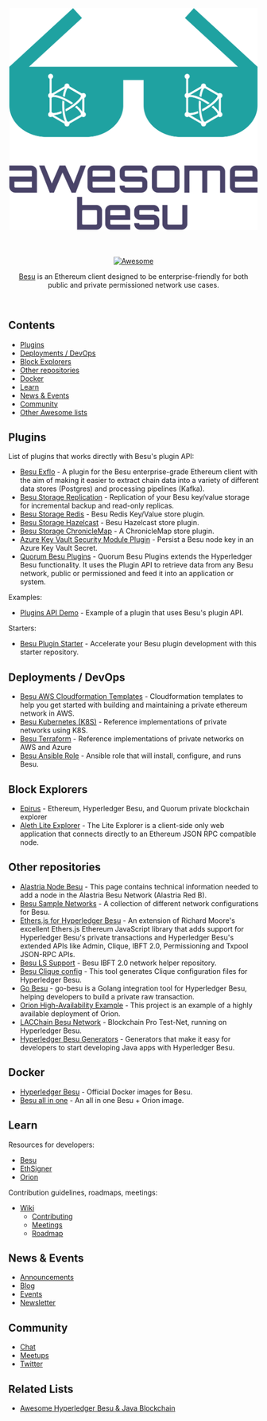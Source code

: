 <div align="center">
	<div>
		<img width="500" src="media/logo.svg" alt="Awesome Besu">
	</div>
	<br>
	<br>
	<br>
	<a href="https://awesome.re">
		<img src="https://awesome.re/badge-flat2.svg" alt="Awesome">
	</a>
	<br>
	<p>
		<a href="https://www.hyperledger.org/use/besu">Besu</a> is an Ethereum client designed to be enterprise-friendly for both public and private permissioned network use cases.
	</p>
	<br>
</div>

## Contents

- [Plugins](#plugins)
- [Deployments / DevOps](#deployments---devops)
- [Block Explorers](#block-explorers)
- [Other repositories](#other-repositories)
- [Docker](#docker)
- [Learn](#learn)
- [News & Events](#news---events)
- [Community](#community)
- [Other Awesome lists](#other-awesome-lists)

## Plugins

List of plugins that works directly with Besu's plugin API:

- [Besu Exflo](https://github.com/41north/besu-exflo/) - A plugin for the Besu enterprise-grade Ethereum client with the aim of making it easier to extract chain data into a variety of different data stores (Postgres) and processing pipelines (Kafka).
- [Besu Storage Replication](https://github.com/41north/besu-storage-replication) - Replication of your Besu key/value storage for incremental backup and read-only replicas.
- [Besu Storage Redis](https://github.com/abdelhamidbakhta/besu-storage-redis) - Besu Redis Key/Value store plugin.
- [Besu Storage Hazelcast](https://github.com/abdelhamidbakhta/besu-storage-hazelcast) - Besu Hazelcast store plugin.
- [Besu Storage ChronicleMap](https://github.com/abdelhamidbakhta/besu-storage-chronicle-map) - A ChronicleMap store plugin.
- [Azure Key Vault Security Module Plugin](https://github.com/magooster/besu-azure-keyvault-plugin) - Persist a Besu node key in an Azure Key Vault Secret.
- [Quorum Besu Plugins](https://github.com/ConsenSys/besu-plugins) - Quorum Besu Plugins extends the Hyperledger Besu functionality. It uses the Plugin API to retrieve data from any Besu network, public or permissioned and feed it into an application or system.

Examples:

- [Plugins API Demo](https://github.com/PegaSysEng/PluginsAPIDemo) - Example of a plugin that uses Besu's plugin API.

Starters:

- [Besu Plugin Starter](https://github.com/41north/besu-plugin-starter) - Accelerate your Besu plugin development with this starter repository. 

## Deployments / DevOps

- [Besu AWS Cloudformation Templates](https://github.com/PegaSysEng/besu-aws) - Cloudformation templates to help you get started with building and maintaining a private ethereum network in AWS.
- [Besu Kubernetes (K8S)](https://github.com/PegaSysEng/besu-kubernetes) - Reference implementations of private networks using K8S.
- [Besu Terraform](https://github.com/PegaSysEng/besu-terraform) - Reference implementations of private networks on AWS and Azure
- [Besu Ansible Role](https://github.com/PegaSysEng/ansible-role-besu) - Ansible role that will install, configure, and runs Besu.

## Block Explorers

- [Epirus](https://github.com/blk-io/epirus-free) - Ethereum, Hyperledger Besu, and Quorum private blockchain explorer
- [Aleth Lite Explorer](https://github.com/Alethio/ethereum-lite-explorer) - The Lite Explorer is a client-side only web application that connects directly to an Ethereum JSON RPC compatible node.

## Other repositories

- [Alastria Node Besu](https://github.com/alastria/alastria-node-besu) - This page contains technical information needed to add a node in the Alastria Besu Network (Alastria Red B).
- [Besu Sample Networks](https://docs.orion.pegasys.tech/en/stable/) - A collection of different network configurations for Besu.
- [Ethers.js for Hyperledger Besu](https://github.com/besuchain/besu-ethers) - An extension of Richard Moore's excellent Ethers.js Ethereum JavaScript library that adds support for Hyperledger Besu's private transactions and Hyperledger Besu's extended APIs like Admin, Clique, IBFT 2.0, Permissioning and Txpool JSON-RPC APIs.
- [Besu LS Support](https://github.com/abdelhamidbakhta/besu-ls-support) - Besu IBFT 2.0 network helper repository.
- [Besu Clique config](https://www.npmjs.com/package/besu-clique-config) - This tool generates Clique configuration files for Hyperledger Besu.
- [Go Besu](https://github.com/bsostech/go-besu) - go-besu is a Golang integration tool for Hyperledger Besu, helping developers to build a private raw transaction.
- [Orion High-Availability Example](https://github.com/lucassaldanha/orion-ha-example) - This project is an example of a highly available deployment of Orion.
- [LACChain Besu Network](https://github.com/lacchain/besu-network) - Blockchain Pro Test-Net, running on Hyperledger Besu.
- [Hyperledger Besu Generators](https://github.com/ericglau/HyperledgerBesuGenerators) - Generators that make it easy for developers to start developing Java apps with Hyperledger Besu.

## Docker

- [Hyperledger Besu](https://hub.docker.com/r/hyperledger/besu) - Official Docker images for Besu.
- [Besu all in one](https://hub.docker.com/r/petermetz/besu-all-in-one) - An all in one Besu + Orion image.

## Learn

Resources for developers:

- [Besu](https://besu.hyperledger.org/en/stable/)
- [EthSigner](https://docs.ethsigner.pegasys.tech)
- [Orion](https://docs.orion.pegasys.tech/en/stable/)

Contribution guidelines, roadmaps, meetings:

- [Wiki](https://wiki.hyperledger.org/display/BESU/Hyperledger+Besu)
    - [Contributing](https://wiki.hyperledger.org/display/BESU/Contributing)
    - [Meetings](https://wiki.hyperledger.org/display/BESU/Meetings)
    - [Roadmap](https://wiki.hyperledger.org/display/BESU/Roadmap)

## News & Events

- [Announcements](https://www.hyperledger.org/news/announcements)
- [Blog](https://pegasys.tech/blog)
- [Events](https://www.hyperledger.org/events)
- [Newsletter](https://www.hyperledger.org/newsletter)

## Community

- [Chat](https://chat.hyperledger.org/channel/besu)
- [Meetups](https://www.meetup.com/pro/hyperledger/)
- [Twitter](https://twitter.com/pegasyseng)

## Related Lists

- [Awesome Hyperledger Besu & Java Blockchain](https://github.com/freight-chain/awesome-hyperledger-besu)
